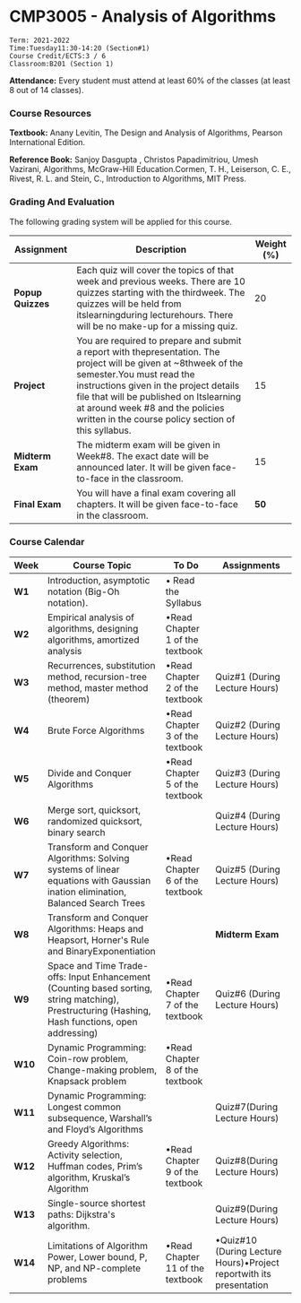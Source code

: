 # CMP3005 - Analysis of Algorithms

```
Term: 2021-2022
Time:Tuesday11:30-14:20 (Section#1)
Course Credit/ECTS:3 / 6
Classroom:B201 (Section 1) 
```

**Attendance:** Every student must attend at least 60% of the classes (at least 8 out of 14 classes).

### **Course Resources**

**Textbook:** Anany Levitin, The Design and Analysis of Algorithms, Pearson International Edition.

**Reference Book:** Sanjoy Dasgupta , Christos Papadimitriou, Umesh Vazirani, Algorithms, McGraw-Hill Education.Cormen, T. H., Leiserson, C. E., Rivest, R. L. and Stein, C., Introduction to Algorithms, MIT Press.

### **Grading And Evaluation**

The following grading system will be applied for this course.

| Assignment | Description | Weight (%)|
| ----------- | ----------- | ----------- |
| **Popup Quizzes** | Each   quiz  will  cover  the  topics  of  that  week  and previous weeks. There are 10 quizzes starting with the thirdweek. The  quizzes  will  be  held  from  itslearningduring lecturehours. There  will  be  no  make-up  for  a missing quiz. | 20 |
| **Project** | You are  required to  prepare  and  submit  a  report with thepresentation. The project will be given at ~8thweek of  the  semester.You must read  the  instructions  given in  the  project  details  file that  will  be published  on Itslearning at around week #8 and the policies written in the course policy section of this syllabus.| 15
| **Midterm Exam** | The midterm exam will be given in Week#8. The exact date  will  be  announced  later. It  will  be  given  face-to-face in the classroom.| 15 |
|**Final Exam**| You will have a final exam covering all chapters. It will be given face-to-face in the classroom.| **50**

### **Course Calendar**

| Week | Course Topic | To Do | Assignments
| ----------- | ----------- | ----------- |----------- |
|**W1**         |Introduction, asymptotic notation (Big-Oh notation).| • Read the Syllabus |            |
|**W2**| Empirical analysis of algorithms, designing algorithms, amortized analysis|•Read Chapter 1 of the textbook|
|**W3**|Recurrences, substitution method, recursion-tree method, master method (theorem)|•Read Chapter 2 of the textbook|Quiz#1 (During Lecture Hours)
|**W4**|Brute Force Algorithms|•Read Chapter 3 of the textbook|Quiz#2 (During Lecture Hours)
|**W5**|Divide and Conquer Algorithms|•Read Chapter 5 of the textbook|Quiz#3 (During Lecture Hours)
|**W6**|Merge sort, quicksort, randomized quicksort, binary search| |Quiz#4 (During Lecture Hours)
|**W7**|Transform and Conquer Algorithms: Solving systems of linear equations with Gaussian ination   elimination, Balanced Search Trees|•Read Chapter 6 of the textbook|Quiz#5 (During Lecture Hours)
|**W8**|Transform and Conquer Algorithms: Heaps and Heapsort, Horner's Rule and BinaryExponentiation| |**Midterm Exam**
|**W9**|Space and Time Trade-offs: Input Enhancement (Counting based sorting, string matching), Prestructuring (Hashing, Hash functions, open addressing)|•Read Chapter 7 of the textbook|Quiz#6 (During Lecture Hours)
|**W10**|Dynamic Programming: Coin-row problem, Change-making problem, Knapsack problem|•Read Chapter 8 of the textbook||
|**W11**|Dynamic Programming: Longest common subsequence, Warshall’s and Floyd’s Algorithms| |Quiz#7(During Lecture Hours)
|**W12**|Greedy Algorithms: Activity selection, Huffman codes, Prim’s algorithm, Kruskal’s Algorithm|•Read Chapter 9 of the textbook|Quiz#8(During Lecture Hours)
|**W13**|Single-source shortest paths: Dijkstra's algorithm.||Quiz#9(During Lecture Hours)
|**W14**|Limitations of Algorithm Power, Lower bound, P, NP, and NP-complete problems|•Read Chapter 11 of the textbook|•Quiz#10 (During Lecture Hours)•Project reportwith its presentation 
